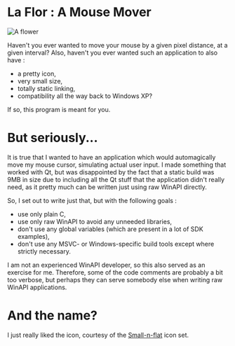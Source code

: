 # La Flor : A Mouse Mover

![A flower](https://raw.githubusercontent.com/paomedia/small-n-flat/master/png/96/flower.png)

Haven't you ever wanted to move your mouse by a given pixel distance, at a given
interval? Also, haven't you ever wanted such an application to also have :

 * a pretty icon,
 * very small size,
 * totally static linking,
 * compatibility all the way back to Windows XP?

If so, this program is meant for you.

# But seriously...

It is true that I wanted to have an application which would automagically move
my mouse cursor, simulating actual user input. I made something that worked with
Qt, but was disappointed by the fact that a static build was 9MB in size due to
including all the Qt stuff that the application didn't really need, as it pretty
much can be written just using raw WinAPI directly.

So, I set out to write just that, but with the following goals :
 * use only plain C,
 * use only raw WinAPI to avoid any unneeded libraries,
 * don't use any global variables (which are present in a lot of SDK examples),
 * don't use any MSVC- or Windows-specific build tools except where strictly necessary.

I am not an experienced WinAPI developer, so this also served as an exercise for
me. Therefore, some of the code comments are probably a bit too verbose, but
perhaps they can serve somebody else when writing raw WinAPI applications.

# And the name?

I just really liked the icon, courtesy of the
[Small-n-flat](http://paomedia.github.io/small-n-flat/) icon set.
